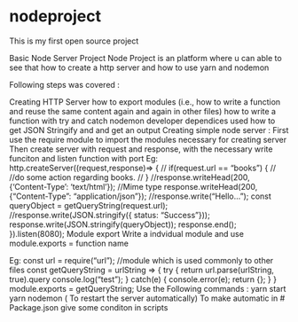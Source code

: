# nodeproject
This is my first open source project

Basic Node Server Project
Node Project is an platform where u can able to see that how to create a http server and how to use yarn and nodemon

Following steps was covered :

Creating HTTP Server
how to export modules (i.e., how to write a function and reuse the same content again and again in other files)
how to write a function with try and catch
nodemon developer dependices used
how to get JSON Stringify and and get an output
Creating simple node server :
First use the require module to import the modules necessary for creating server
Then create server with request and response, with the necessary write funciton and listen function with port
Eg:
http.createServer((request,response)=> {
// if(request.url == “books”) {
// //do some action regarding books.
// }
//response.writeHead(200, {‘Content-Type’: ‘text/html’}); //Mime type
response.writeHead(200, {“Content-Type”: “application/json”});
//response.write(“Hello…”);
const queryObject = getQueryString(request.url);
//response.write(JSON.stringify({ status: “Success”}));
response.write(JSON.stringify(queryObject));
response.end();
}).listen(8080);
Module export
Write a indvidual module and use module.exports = function name

Eg:
const url = require(“url”); //module which is used commonly to other files
const getQueryString = urlString => {
try {
return url.parse(urlString, true).query
console.log(“test”);
} catch(e) {
console.error(e);
return {};
}
}
module.exports = getQueryString;
Use the Following commands :
yarn start
yarn nodemon ( To restart the server automatically)
To make automatic in # Package.json
give some conditon in scripts

